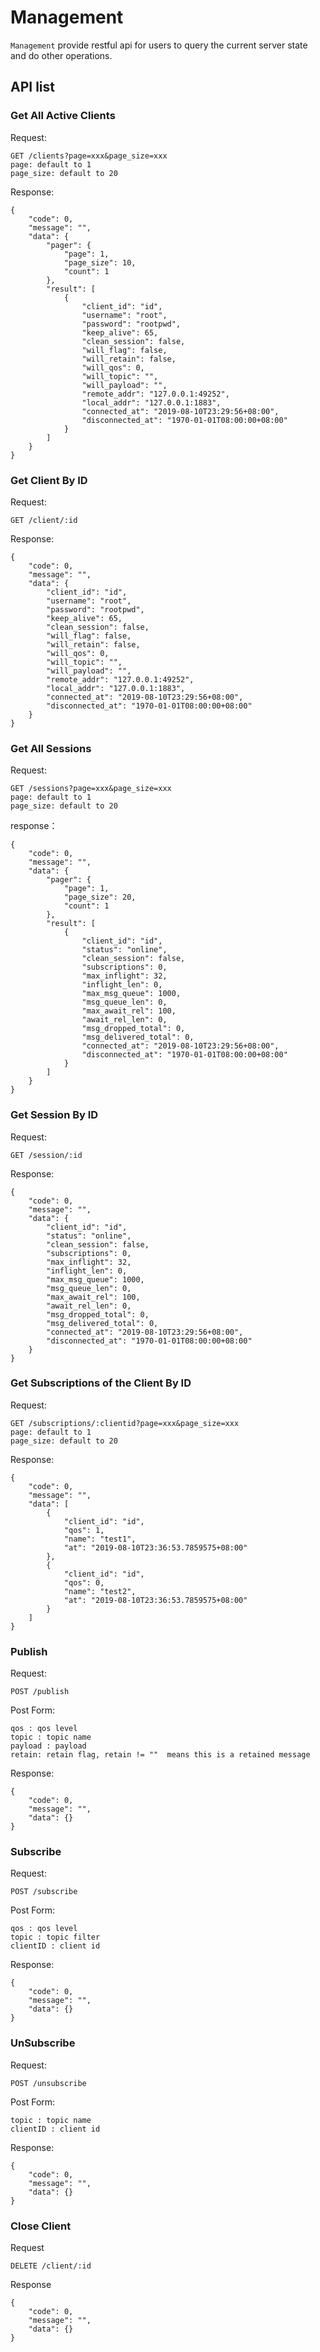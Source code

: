 # Management
`Management` provide restful api for users to  query the current server state and do other operations. 

## API list
### Get All Active Clients
Request:
```
GET /clients?page=xxx&page_size=xxx
page: default to 1
page_size: default to 20
```
Response:
```
{
    "code": 0,
    "message": "",
    "data": {
        "pager": {
            "page": 1,
            "page_size": 10,
            "count": 1
        },
        "result": [
            {
                "client_id": "id",
                "username": "root",
                "password": "rootpwd",
                "keep_alive": 65,
                "clean_session": false,
                "will_flag": false,
                "will_retain": false,
                "will_qos": 0,
                "will_topic": "",
                "will_payload": "",
                "remote_addr": "127.0.0.1:49252",
                "local_addr": "127.0.0.1:1883",
                "connected_at": "2019-08-10T23:29:56+08:00",
                "disconnected_at": "1970-01-01T08:00:00+08:00"
            }
        ]
    }
}

```

### Get Client By ID
Request:
```
GET /client/:id
```
Response:
```
{
    "code": 0,
    "message": "",
    "data": {
        "client_id": "id",
        "username": "root",
        "password": "rootpwd",
        "keep_alive": 65,
        "clean_session": false,
        "will_flag": false,
        "will_retain": false,
        "will_qos": 0,
        "will_topic": "",
        "will_payload": "",
        "remote_addr": "127.0.0.1:49252",
        "local_addr": "127.0.0.1:1883",
        "connected_at": "2019-08-10T23:29:56+08:00",
        "disconnected_at": "1970-01-01T08:00:00+08:00"
    }
}
```


### Get All Sessions

Request:
```
GET /sessions?page=xxx&page_size=xxx
page: default to 1
page_size: default to 20
```
response：
```
{
    "code": 0,
    "message": "",
    "data": {
        "pager": {
            "page": 1,
            "page_size": 20,
            "count": 1
        },
        "result": [
            {
                "client_id": "id",
                "status": "online",
                "clean_session": false,
                "subscriptions": 0,
                "max_inflight": 32,
                "inflight_len": 0,
                "max_msg_queue": 1000,
                "msg_queue_len": 0,
                "max_await_rel": 100,
                "await_rel_len": 0,
                "msg_dropped_total": 0,
                "msg_delivered_total": 0,
                "connected_at": "2019-08-10T23:29:56+08:00",
                "disconnected_at": "1970-01-01T08:00:00+08:00"
            }
        ]
    }
}
```

### Get Session By ID

Request:
```
GET /session/:id
```
Response:
```
{
    "code": 0,
    "message": "",
    "data": {
        "client_id": "id",
        "status": "online",
        "clean_session": false,
        "subscriptions": 0,
        "max_inflight": 32,
        "inflight_len": 0,
        "max_msg_queue": 1000,
        "msg_queue_len": 0,
        "max_await_rel": 100,
        "await_rel_len": 0,
        "msg_dropped_total": 0,
        "msg_delivered_total": 0,
        "connected_at": "2019-08-10T23:29:56+08:00",
        "disconnected_at": "1970-01-01T08:00:00+08:00"
    }
}
```

### Get Subscriptions of the Client By ID

Request:
```
GET /subscriptions/:clientid?page=xxx&page_size=xxx
page: default to 1
page_size: default to 20
```
Response:
```
{
    "code": 0,
    "message": "",
    "data": [
        {
            "client_id": "id",
            "qos": 1,
            "name": "test1",
            "at": "2019-08-10T23:36:53.7859575+08:00"
        },
        {
            "client_id": "id",
            "qos": 0,
            "name": "test2",
            "at": "2019-08-10T23:36:53.7859575+08:00"
        }
    ]
}
```




### Publish

Request:
```
POST /publish
```
Post Form:
```
qos : qos level
topic : topic name
payload : payload
retain: retain flag, retain != ""  means this is a retained message
```

Response:
```
{
    "code": 0,
    "message": "",
    "data": {}
}
```

### Subscribe

Request:
```
POST /subscribe
```
Post Form:
```
qos : qos level
topic : topic filter
clientID : client id
```

Response:
```
{
    "code": 0,
    "message": "",
    "data": {}
}
```

### UnSubscribe

Request:
```
POST /unsubscribe
```
Post Form:
```
topic : topic name
clientID : client id
```

Response:
```
{
    "code": 0,
    "message": "",
    "data": {}
}
```

### Close Client

Request
```
DELETE /client/:id
```

Response
```
{
    "code": 0,
    "message": "",
    "data": {}
}
```